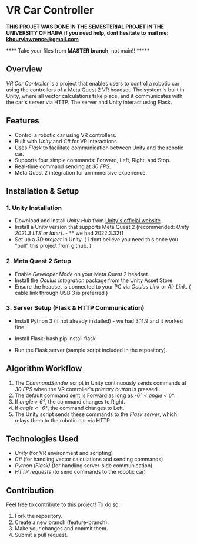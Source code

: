 # VR Car Controller
**THIS PROJET WAS DONE IN THE SEMESTERIAL PROJET IN THE UNIVERSITY OF HAIFA**
****if you need help, dont hesitate to mail me: khourylawrence@gmail.com****

**** Take your files from **MASTER branch**, not main!! *****


## Overview
*VR Car Controller* is a project that enables users to control a robotic car using the controllers of a Meta Quest 2 VR headset. The system is built in Unity, where all vector calculations take place, and it communicates with the car's server via HTTP. The server and Unity interact using Flask.

## Features
- Control a robotic car using VR controllers.
- Built with *Unity* and *C#* for VR interactions.
- Uses *Flask* to facilitate communication between Unity and the robotic car.
- Supports four simple commands: Forward, Left, Right, and Stop.
- Real-time command sending at *30 FPS*.
- Meta Quest 2 integration for an immersive experience.

## Installation & Setup
### 1. Unity Installation
- Download and install *Unity Hub* from [Unity's official website](https://unity.com/).
- Install a Unity version that supports Meta Quest 2 (recommended: *Unity 2021.3 LTS or later*). - ** we had 2022.3.32f1
- Set up a *3D project* in Unity. ( i dont believe you need this once you "pull" this project from github. )

### 2. Meta Quest 2 Setup
- Enable *Developer Mode* on your Meta Quest 2 headset.
- Install the *Oculus Integration* package from the Unity Asset Store.
- Ensure the headset is connected to your PC via *Oculus Link* or *Air Link*. ( cable link through USB 3 is preferred )

### 3. Server Setup (Flask & HTTP Communication)
- Install Python 3 (if not already installed) - we had 3.11.9 and it worked fine.
- Install Flask:
  bash
  pip install flask
  
- Run the Flask server (sample script included in the repository).

## Algorithm Workflow
1. The *CommandSender* script in Unity continuously sends commands at *30 FPS* when the VR controller's *primary button* is pressed.
2. The default command sent is Forward as long as *-6° < angle < 6°*.
3. If *angle > 6°*, the command changes to Right.
4. If *angle < -6°*, the command changes to Left.
5. The Unity script sends these commands to the *Flask server*, which relays them to the robotic car via HTTP.

## Technologies Used
- *Unity* (for VR environment and scripting)
- *C#* (for handling vector calculations and sending commands)
- *Python (Flask)* (for handling server-side communication)
- *HTTP requests* (to send commands to the robotic car)

## Contribution
Feel free to contribute to this project! To do so:
1. Fork the repository.
2. Create a new branch (feature-branch).
3. Make your changes and commit them.
4. Submit a pull request.
